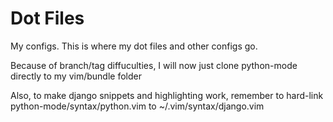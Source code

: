 # Dot Files

My configs.  This is where my dot files and other configs go.

Because of branch/tag diffuculties, I will now just clone python-mode directly to my vim/bundle folder

Also, to make django snippets and highlighting work, remember to hard-link python-mode/syntax/python.vim to ~/.vim/syntax/django.vim
